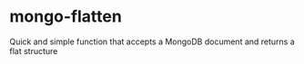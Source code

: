 # mongo-flatten
Quick and simple function that accepts a MongoDB document and returns a flat structure
